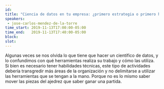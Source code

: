 ```yaml
---
id: 
title: "Ciencia de datos en tu empresa: ¿primero estrategia o primero herramienta?"
speakers:
 - jose-carlos-mendez-de-la-torre
time_start: 2019-11-13T17:00:00-05:00
time_end:   2019-11-13T17:40:00-05:00
block: 
slot: 
---
```


Algunas veces se nos olvida lo que tiene que hacer un científico de datos, y lo confundimos con qué herramientas realiza su trabajo y cómo las utiliza. Si bien es necesario tener habilidades técnicas, este tipo de actividades debería transgredir más áreas de la organización y no delimitarse a utilizar las herramientas que se tengan a la mano. Porque no es lo mismo saber mover las piezas del ajedrez que saber ganar una partida.